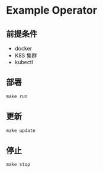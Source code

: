 # Example Operator
## 前提条件
- docker
- K8S 集群
- kubectl

## 部署

```makefile
make run
```

## 更新

```makefile
make update
```

## 停止

```makefile
make stop
```